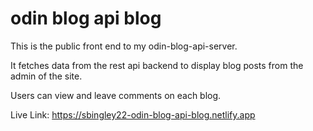 # odin blog api blog

This is the public front end to my odin-blog-api-server.

It fetches data from the rest api backend to display blog posts from the admin of the site.

Users can view and leave comments on each blog.

Live Link:
https://sbingley22-odin-blog-api-blog.netlify.app
